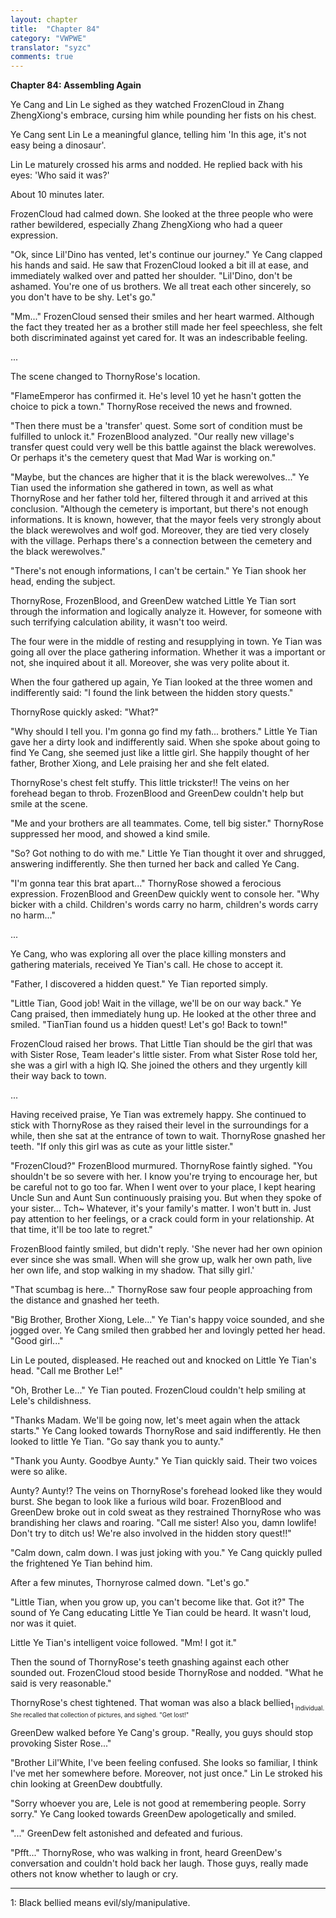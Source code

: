 ```yaml
---
layout: chapter
title:  "Chapter 84"
category: "VWPWE"
translator: "syzc"
comments: true
---
```


**Chapter 84: Assembling Again**
 
Ye Cang and Lin Le sighed as they watched FrozenCloud in Zhang ZhengXiong's embrace, cursing him while pounding her fists on his chest.
 
Ye Cang sent Lin Le a meaningful glance, telling him 'In this age, it's not easy being a dinosaur'.
 
Lin Le maturely crossed his arms and nodded. He replied back with his eyes: 'Who said it was?'
 
About 10 minutes later.
 
FrozenCloud had calmed down. She looked at the three people who were rather bewildered, especially Zhang ZhengXiong who had a queer expression.
 
"Ok, since Lil'Dino has vented, let's continue our journey." Ye Cang clapped his hands and said. He saw that FrozenCloud looked a bit ill at ease, and immediately walked over and patted her shoulder. "Lil'Dino, don't be ashamed. You're one of us brothers. We all treat each other sincerely, so you don't have to be shy. Let's go."
 
"Mm..." FrozenCloud sensed their smiles and her heart warmed. Although the fact they treated her as a brother still made her feel speechless, she felt both discriminated against yet cared for. It was an indescribable feeling.
 
...
 
The scene changed to ThornyRose's location.
 
"FlameEmperor has confirmed it. He's level 10 yet he hasn't gotten the choice to pick a town." ThornyRose received the news and frowned.
 
"Then there must be a 'transfer' quest. Some sort of condition must be fulfilled to unlock it." FrozenBlood analyzed. "Our really new village's transfer quest could very well be this battle against the black werewolves. Or perhaps it's the cemetery quest that Mad War is working on."
 
"Maybe, but the chances are higher that it is the black werewolves..." Ye Tian used the information she gathered in town, as well as what ThornyRose and her father told her, filtered through it and arrived at this conclusion. "Although the cemetery is important, but there's not enough informations. It is known, however, that the mayor feels very strongly about the black werewolves and wolf god. Moreover, they are tied very closely with the village. Perhaps there's a connection between the cemetery and the black werewolves." 
 
"There's not enough informations, I can't be certain." Ye Tian shook her head, ending the subject.
 
ThornyRose, FrozenBlood, and GreenDew watched Little Ye Tian sort through the information and logically analyze it. However, for someone with such terrifying calculation ability, it wasn't too weird. 
 
The four were in the middle of resting and resupplying in town. Ye Tian was going all over the place gathering information. Whether it was a important or not, she inquired about it all. Moreover, she was very polite about it.
 
When the four gathered up again, Ye Tian looked at the three women and indifferently said: "I found the link between the hidden story quests."
 
ThornyRose quickly asked: "What?"
 
"Why should I tell you. I'm gonna go find my fath... brothers." Little Ye Tian gave her a dirty look and indifferently said. When she spoke about going to find Ye Cang, she seemed just like a little girl. She happily thought of her father, Brother Xiong, and Lele praising her and she felt elated.
 
ThornyRose's chest felt stuffy. This little trickster!! The veins on her forehead began to throb. FrozenBlood and GreenDew couldn't help but smile at the scene.
 
"Me and your brothers are all teammates. Come, tell big sister." ThornyRose suppressed her mood, and showed a kind smile.
 
"So? Got nothing to do with me." Little Ye Tian thought it over and shrugged, answering indifferently. She then turned her back and called Ye Cang.
 
"I'm gonna tear this brat apart..." ThornyRose showed a ferocious expression. FrozenBlood and GreenDew quickly went to console her. "Why bicker with a child. Children's words carry no harm, children's words carry no harm..."

...
 
Ye Cang, who was exploring all over the place killing monsters and gathering materials, received Ye Tian's call. He chose to accept it.
 
"Father, I discovered a hidden quest." Ye Tian reported simply.
 
"Little Tian, Good job! Wait in the village, we'll be on our way back." Ye Cang praised, then immediately hung up. He looked at the other three and smiled. "TianTian found us a hidden quest! Let's go! Back to town!"
 
FrozenCloud raised her brows. That Little Tian should be the girl that was with Sister Rose, Team leader's little sister. From what Sister Rose told her, she was a girl with a high IQ. She joined the others and they urgently kill their way back to town.

...
 
Having received praise, Ye Tian was extremely happy. She continued to stick with ThornyRose as they raised their level in the surroundings for a while, then she sat at the entrance of town to wait. ThornyRose gnashed her teeth. "If only this girl was as cute as your little sister."
 
"FrozenCloud?" FrozenBlood murmured. ThornyRose faintly sighed. "You shouldn't be so severe with her. I know you're trying to encourage her, but be careful not to go too far. When I went over to your place, I kept hearing Uncle Sun and Aunt Sun continuously praising you. But when they spoke of your sister... Tch~ Whatever, it's your family's matter. I won't butt in. Just pay attention to her feelings, or a crack could form in your relationship. At that time, it'll be too late to regret."
 
FrozenBlood faintly smiled, but didn't reply. 'She never had her own opinion ever since she was small. When will she grow up, walk her own path, live her own life, and stop walking in my shadow. That silly girl.'
 
"That scumbag is here..." ThornyRose saw four people approaching from the distance and gnashed her teeth.
 
"Big Brother, Brother Xiong, Lele..." Ye Tian's happy voice sounded, and she jogged over. Ye Cang smiled then grabbed her and lovingly petted her head. "Good girl..." 
 
Lin Le pouted, displeased. He reached out and knocked on Little Ye Tian's head. "Call me Brother Le!"
 
"Oh, Brother Le..." Ye Tian pouted. FrozenCloud couldn't help smiling at Lele's childishness.
 
"Thanks Madam. We'll be going now, let's meet again when the attack starts." Ye Cang looked towards ThornyRose and said indifferently. He then looked to little Ye Tian. "Go say thank you to aunty."
 
"Thank you Aunty. Goodbye Aunty." Ye Tian quickly said. Their two voices were so alike.
 
Aunty? Aunty!? The veins on ThornyRose's forehead looked like they would burst. She began to look like a furious wild boar. FrozenBlood and GreenDew broke out in cold sweat as they restrained ThornyRose who was brandishing her claws and roaring. "Call me sister! Also you, damn lowlife! Don't try to ditch us! We're also involved in the hidden story quest!!"
 
"Calm down, calm down. I was just joking with you." Ye Cang quickly pulled the frightened Ye Tian behind him.
 
After a few minutes, Thornyrose calmed down. "Let's go."
 
"Little Tian, when you grow up, you can't become like that. Got it?" The sound of Ye Cang educating Little Ye Tian could be heard. It wasn't loud, nor was it quiet.
 
Little Ye Tian's intelligent voice followed. "Mm! I got it."
 
Then the sound of ThornyRose's teeth gnashing against each other sounded out. FrozenCloud stood beside ThornyRose and nodded. "What he said is very reasonable." 
 
ThornyRose's chest tightened. That woman was also a black bellied<sub name="foooter1">1<sub> individual. She recalled that collection of pictures, and sighed. "Get lost!"
 
GreenDew walked before Ye Cang's group. "Really, you guys should stop provoking Sister Rose..."
 
"Brother Lil'White, I've been feeling confused. She looks so familiar, I think I've met her somewhere before. Moreover, not just once." Lin Le stroked his chin looking at GreenDew doubtfully. 
 
"Sorry whoever you are, Lele is not good at remembering people. Sorry sorry." Ye Cang looked towards GreenDew apologetically and smiled.
 
"..." GreenDew felt astonished and defeated and furious.
 
"Pfft..." ThornyRose, who was walking in front, heard GreenDew's conversation and couldn't hold back her laugh. Those guys, really made others not know whether to laugh or cry.

---

<a name="footnote1">1</a>: Black bellied means evil/sly/manipulative.
